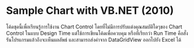 # Sample Chart with VB.NET (2010)

โค้ดชุดนี้เพื่อเรียนรู้การใช้งาน Chart Control โดยที่ไม่มีการปรับแต่งคุณสมบัติใดๆของ Chart Control ในแบบ Design Time แต่ใช้การเขียนโค้ดเพื่อควบคุม หรือที่เรียกว่า Run Time คือสั่งรันโปรแกรมแล้วถึงจะเห็นผลลัพธ์ และสามารถส่งค่าจาก DataGridView ออกไปยัง Excel ได้
